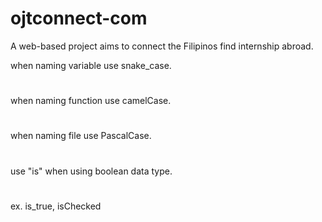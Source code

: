 # ojtconnect-com
A web-based project aims to connect the Filipinos find internship abroad. 

when naming variable use snake_case. 
#
when naming function use camelCase.
#
when naming file use PascalCase.
#
use "is" when using boolean data type.
#
ex. is_true, isChecked
